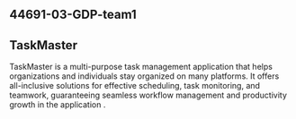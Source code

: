  ## 44691-03-GDP-team1

## TaskMaster 

TaskMaster is a multi-purpose task management application that helps organizations and individuals stay organized on many platforms. It offers all-inclusive solutions for effective scheduling, task monitoring, and teamwork, guaranteeing seamless workflow management and productivity growth in the application .
